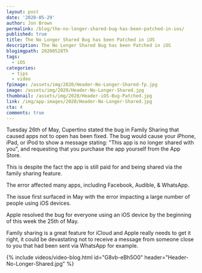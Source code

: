 ```yaml
---
layout: post
date: '2020-05-29'
author: Jon Brown
permalink: /blog/the-no-longer-shared-bug-has-been-patched-in-ios/
published: true
title: The No Longer Shared Bug has been Patched in iOS
description: The No Longer Shared Bug has been Patched in iOS
blogimgpath: 20200528Th
tags:
  - iOS
categories:
  - tips
  - video
fpimage: /assets/img/2020/Header-No-Longer-Shared-fp.jpg
image: /assets/img/2020/Header-No-Longer-Shared.jpg
thumbnail: /assets/img/2020/Header-iOS-Bug-Patched.jpg
link: /img/app-images/2020/Header-No-Longer-Shared.jpg
cta: 4
comments: true
---
```

Tuesday 26th of May, Cupertino stated the bug in Family Sharing
that caused apps not to open has been fixed. The bug would cause your
iPhone, iPad, or iPod to show a message stating: "This app is no longer
shared with you", and requesting that you purchase the app yourself from
the App Store.

This is despite the fact the app is still paid for and being shared via
the family sharing feature.

The error affected many apps, including Facebook, Audible, &
WhatsApp.

The issue first surfaced in May with the error impacting a large number
of people using iOS devices.

Apple resolved the bug for everyone using an iOS device by the
beginning of this week the 25th of May.

Family sharing is a great feature for iCloud and Apple really needs to
get it right, it could be devastating not to receive a message from someone
close to you that had been sent via WhatsApp for example.

{% include videos/video-blog.html id="G8vb-eBh5O0" header="Header-No-Longer-Shared.jpg" %}